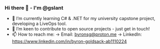 ### Hi there 👋 - I'm @gslant
- 🌱 I’m currently learning C# & .NET for my university capstone project, developing a LiveOps tool. 
- 💞️ I’m keen to contribute to open source projects - just get in touch!
- 📫 How to reach me: 
 -> Email: byronsg@proton.me
 -> LinkedIn: https://www.linkedin.com/in/byron-goldsack-ab1110224
<!--
**gslant/gslant** is a ✨ _special_ ✨ repository because its `README.md` (this file) appears on your GitHub profile.
-->
